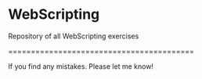 # WebScripting
Repository of all WebScripting exercises

=========================================

If you find any mistakes. Please let me know!

